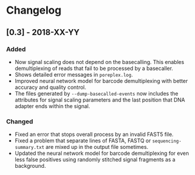 # Changelog

## [0.3] - 2018-XX-YY

### Added
- Now signal scaling does not depend on the basecalling. This enables
  demultiplexing of reads that fail to be processed by a basecaller.
- Shows detailed error messages in `poreplex.log`.
- Improved neural network model for barcode demultiplexing with better
  accuracy and quality control.
- The files generated by `--dump-basecalled-events` now includes
  the attributes for signal scaling parameters and the last position
  that DNA adapter ends within the signal.

### Changed
- Fixed an error that stops overall process by an invalid FAST5 file.
- Fixed a problem that separate lines of FASTA, FASTQ or
  `sequencing-summary.txt` are mixed up in the output file sometimes.
- Updated the neural network model for barcode demultiplexing for
  even less false positives using randomly stitched signal fragments
  as a background.

